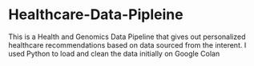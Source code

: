 # Healthcare-Data-Pipleine

This is a Health and Genomics Data Pipeline that gives out personalized healthcare recommendations based on data sourced from the interent. I used Python to load and clean the data initially on Google Colan
